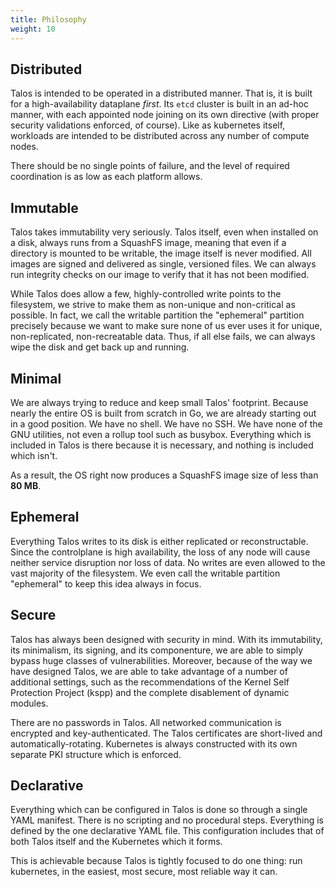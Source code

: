 ```yaml
---
title: Philosophy
weight: 10
---
```


## Distributed

Talos is intended to be operated in a distributed manner.
That is, it is built for a high-availability dataplane _first_.
Its `etcd` cluster is built in an ad-hoc manner, with each appointed node joining on its own directive (with proper security validations enforced, of course).
Like as kubernetes itself, workloads are intended to be distributed across any number of compute nodes.

There should be no single points of failure, and the level of required coordination is as low as each platform allows.

## Immutable

Talos takes immutability very seriously.
Talos itself, even when installed on a disk, always runs from a SquashFS image, meaning that even if a directory is mounted to be writable, the image itself is never modified.
All images are signed and delivered as single, versioned files.
We can always run integrity checks on our image to verify that it has not been modified.

While Talos does allow a few, highly-controlled write points to the filesystem, we strive to make them as non-unique and non-critical as possible.
In fact, we call the writable partition the "ephemeral" partition precisely because we want to make sure none of us ever uses it for unique, non-replicated, non-recreatable data.
Thus, if all else fails, we can always wipe the disk and get back up and running.

## Minimal

We are always trying to reduce and keep small Talos' footprint.
Because nearly the entire OS is built from scratch in Go, we are already
starting out in a good position.
We have no shell.
We have no SSH.
We have none of the GNU utilities, not even a rollup tool such as busybox.
Everything which is included in Talos is there because it is necessary, and
nothing is included which isn't.

As a result, the OS right now produces a SquashFS image size of less than **80 MB**.

## Ephemeral

Everything Talos writes to its disk is either replicated or reconstructable.
Since the controlplane is high availability, the loss of any node will cause
neither service disruption nor loss of data.
No writes are even allowed to the vast majority of the filesystem.
We even call the writable partition "ephemeral" to keep this idea always in
focus.

## Secure

Talos has always been designed with security in mind.
With its immutability, its minimalism, its signing, and its componenture, we are
able to simply bypass huge classes of vulnerabilities.
Moreover, because of the way we have designed Talos, we are able to take
advantage of a number of additional settings, such as the recommendations of the Kernel Self Protection Project (kspp) and the complete disablement of dynamic modules.

There are no passwords in Talos.
All networked communication is encrypted and key-authenticated.
The Talos certificates are short-lived and automatically-rotating.
Kubernetes is always constructed with its own separate PKI structure which is
enforced.

## Declarative

Everything which can be configured in Talos is done so through a single YAML
manifest.
There is no scripting and no procedural steps.
Everything is defined by the one declarative YAML file.
This configuration includes that of both Talos itself and the Kubernetes which
it forms.

This is achievable because Talos is tightly focused to do one thing: run
kubernetes, in the easiest, most secure, most reliable way it can.
